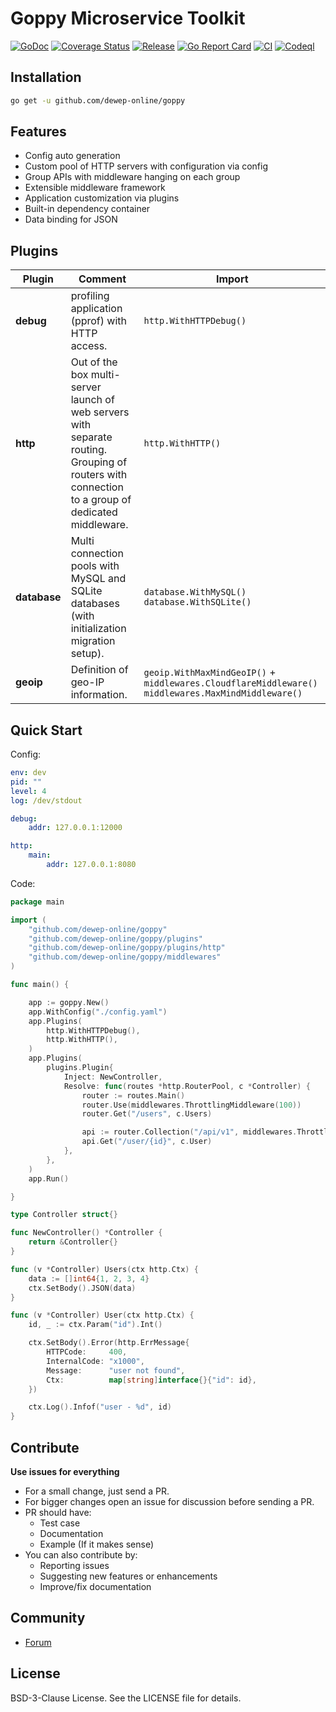 # Goppy Microservice Toolkit 

[![GoDoc](https://godoc.org/github.com/dewep-online/goppy?status.svg)](https://godoc.org/github.com/dewep-online/goppy) 
[![Coverage Status](https://coveralls.io/repos/github/dewep-online/goppy/badge.svg?branch=master)](https://coveralls.io/github/dewep-online/goppy?branch=master) 
[![Release](https://img.shields.io/github/release/dewep-online/goppy.svg?style=flat-square)](https://github.com/dewep-online/goppy/releases/latest) 
[![Go Report Card](https://goreportcard.com/badge/github.com/dewep-online/goppy)](https://goreportcard.com/report/github.com/dewep-online/goppy) 
[![CI](https://github.com/dewep-online/goppy/actions/workflows/ci.yml/badge.svg)](https://github.com/dewep-online/goppy/actions/workflows/ci.yml)
[![Codeql](https://github.com/dewep-online/goppy/actions/workflows/codeql.yml/badge.svg)](https://github.com/dewep-online/goppy/actions/workflows/codeql.yml)

## Installation

```bash
go get -u github.com/dewep-online/goppy
```

## Features

- Config auto generation
- Custom pool of HTTP servers with configuration via config
- Group APIs with middleware hanging on each group
- Extensible middleware framework
- Application customization via plugins
- Built-in dependency container
- Data binding for JSON

## Plugins

| Plugin       |Comment| Import                                               |
|--------------|---|------------------------------------------------------|
| **debug**    |profiling application (pprof) with HTTP access.| `http.WithHTTPDebug()`                               |
| **http**     |Out of the box multi-server launch of web servers with separate routing. Grouping of routers with connection to a group of dedicated middleware.| `http.WithHTTP()`                                    |
| **database** |Multi connection pools with MySQL and SQLite databases (with initialization migration setup).| `database.WithMySQL()` `database.WithSQLite()`       |
| **geoip**    |Definition of geo-IP information.| `geoip.WithMaxMindGeoIP()` + `middlewares.CloudflareMiddleware()` `middlewares.MaxMindMiddleware()` |


## Quick Start

Config:

```yaml
env: dev
pid: ""
level: 4
log: /dev/stdout

debug:
    addr: 127.0.0.1:12000

http:
    main:
        addr: 127.0.0.1:8080
```

Code:

```go
package main

import (
	"github.com/dewep-online/goppy"
	"github.com/dewep-online/goppy/plugins"
	"github.com/dewep-online/goppy/plugins/http"
	"github.com/dewep-online/goppy/middlewares"
)

func main() {

	app := goppy.New()
	app.WithConfig("./config.yaml")
	app.Plugins(
		http.WithHTTPDebug(),
		http.WithHTTP(),
	)
	app.Plugins(
		plugins.Plugin{
			Inject: NewController,
			Resolve: func(routes *http.RouterPool, c *Controller) {
				router := routes.Main()
				router.Use(middlewares.ThrottlingMiddleware(100))
				router.Get("/users", c.Users)

				api := router.Collection("/api/v1", middlewares.ThrottlingMiddleware(100))
				api.Get("/user/{id}", c.User)
			},
		},
	)
	app.Run()

}

type Controller struct{}

func NewController() *Controller {
	return &Controller{}
}

func (v *Controller) Users(ctx http.Ctx) {
	data := []int64{1, 2, 3, 4}
	ctx.SetBody().JSON(data)
}

func (v *Controller) User(ctx http.Ctx) {
	id, _ := ctx.Param("id").Int()

	ctx.SetBody().Error(http.ErrMessage{
		HTTPCode:     400,
		InternalCode: "x1000",
		Message:      "user not found",
		Ctx:          map[string]interface{}{"id": id},
	})

	ctx.Log().Infof("user - %d", id)
}

```

## Contribute

**Use issues for everything**

- For a small change, just send a PR.
- For bigger changes open an issue for discussion before sending a PR.
- PR should have:
  - Test case
  - Documentation
  - Example (If it makes sense)
- You can also contribute by:
  - Reporting issues
  - Suggesting new features or enhancements
  - Improve/fix documentation

## Community

- [Forum](https://github.com/dewep-online/goppy/discussions)

## License

BSD-3-Clause License. See the LICENSE file for details.
